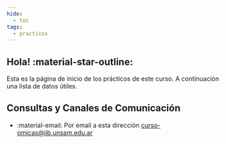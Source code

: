 ```yaml
---
hide:
  - toc
tags:
  - practicos
---
```


## Hola! :material-star-outline:

Esta es la página de inicio de los prácticos de este curso. A continuación una lista de datos útiles.

## Consultas y Canales de Comunicación 

 * :material-email: Por email a esta dirección <curso-omicas@iib.unsam.edu.ar>





